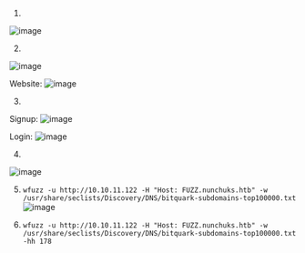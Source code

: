 1.
![image](https://github.com/LawsonSchwantz/Writeups/assets/74954683/3b7b1e08-e98c-4497-9520-1f112bb70c54)

2.
![image](https://github.com/LawsonSchwantz/Writeups/assets/74954683/2004824b-ce1f-4e81-b032-03b5694d6474)

Website:
![image](https://github.com/LawsonSchwantz/Writeups/assets/74954683/d4f64624-14ea-43cd-882b-7cdaaa998424)

3.
Signup:
![image](https://github.com/LawsonSchwantz/Writeups/assets/74954683/85432824-3fef-4900-92b1-8b8eed99f263)

Login:
![image](https://github.com/LawsonSchwantz/Writeups/assets/74954683/d2ddddb7-8d36-46b5-96d0-c720828e2f84)

4.
![image](https://github.com/LawsonSchwantz/CTF-Writeups/assets/74954683/2977a9df-af8d-4698-bc24-d9f76fafe823)

5. `wfuzz -u http://10.10.11.122 -H "Host: FUZZ.nunchuks.htb" -w /usr/share/seclists/Discovery/DNS/bitquark-subdomains-top100000.txt`
![image](https://github.com/LawsonSchwantz/Writeups/assets/74954683/2be32578-1018-4f23-b5b4-5ab762463415)

6. `wfuzz -u http://10.10.11.122 -H "Host: FUZZ.nunchuks.htb" -w /usr/share/seclists/Discovery/DNS/bitquark-subdomains-top100000.txt -hh 178`
























